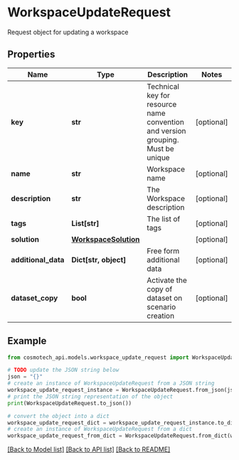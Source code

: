 # WorkspaceUpdateRequest

Request object for updating a workspace

## Properties

Name | Type | Description | Notes
------------ | ------------- | ------------- | -------------
**key** | **str** | Technical key for resource name convention and version grouping. Must be unique | [optional] 
**name** | **str** | Workspace name | [optional] 
**description** | **str** | The Workspace description | [optional] 
**tags** | **List[str]** | The list of tags | [optional] 
**solution** | [**WorkspaceSolution**](WorkspaceSolution.md) |  | [optional] 
**additional_data** | **Dict[str, object]** | Free form additional data | [optional] 
**dataset_copy** | **bool** | Activate the copy of dataset on scenario creation | [optional] 

## Example

```python
from cosmotech_api.models.workspace_update_request import WorkspaceUpdateRequest

# TODO update the JSON string below
json = "{}"
# create an instance of WorkspaceUpdateRequest from a JSON string
workspace_update_request_instance = WorkspaceUpdateRequest.from_json(json)
# print the JSON string representation of the object
print(WorkspaceUpdateRequest.to_json())

# convert the object into a dict
workspace_update_request_dict = workspace_update_request_instance.to_dict()
# create an instance of WorkspaceUpdateRequest from a dict
workspace_update_request_from_dict = WorkspaceUpdateRequest.from_dict(workspace_update_request_dict)
```
[[Back to Model list]](../README.md#documentation-for-models) [[Back to API list]](../README.md#documentation-for-api-endpoints) [[Back to README]](../README.md)



